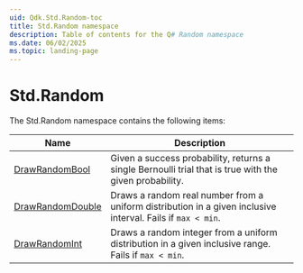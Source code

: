 ```yaml
---
uid: Qdk.Std.Random-toc
title: Std.Random namespace
description: Table of contents for the Q# Random namespace
ms.date: 06/02/2025
ms.topic: landing-page
---
```


# Std.Random

The Std.Random namespace contains the following items:

| Name | Description |
|------|-------------|
| [DrawRandomBool](xref:Qdk.Std.Random.DrawRandomBool) | Given a success probability, returns a single Bernoulli trial that is true with the given probability. |
| [DrawRandomDouble](xref:Qdk.Std.Random.DrawRandomDouble) | Draws a random real number from a uniform distribution in a given inclusive interval. Fails if `max < min`. |
| [DrawRandomInt](xref:Qdk.Std.Random.DrawRandomInt) | Draws a random integer from a uniform distribution in a given inclusive range. Fails if `max < min`. |

